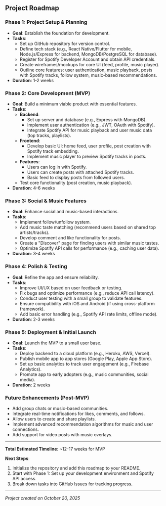 ## Project Roadmap

### Phase 1: Project Setup & Planning
- **Goal**: Establish the foundation for development.
- **Tasks**:
  - Set up GitHub repository for version control.
  - Define tech stack (e.g., React Native/Flutter for mobile, Node.js/Express for backend, MongoDB/PostgreSQL for database).
  - Register for Spotify Developer Account and obtain API credentials.
  - Create wireframes/mockups for core UI (feed, profile, music player).
  - Outline core features: user authentication, music playback, posts with Spotify tracks, follow system, music-based recommendations.
- **Duration**: 1-2 weeks

### Phase 2: Core Development (MVP)
- **Goal**: Build a minimum viable product with essential features.
- **Tasks**:
  - **Backend**:
    - Set up server and database (e.g., Express with MongoDB).
    - Implement user authentication (e.g., JWT, OAuth with Spotify).
    - Integrate Spotify API for music playback and user music data (top tracks, playlists).
  - **Frontend**:
    - Develop basic UI: home feed, user profile, post creation with Spotify track embedding.
    - Implement music player to preview Spotify tracks in posts.
  - **Features**:
    - Users can log in with Spotify.
    - Users can create posts with attached Spotify tracks.
    - Basic feed to display posts from followed users.
  - Test core functionality (post creation, music playback).
- **Duration**: 4-6 weeks

### Phase 3: Social & Music Features
- **Goal**: Enhance social and music-based interactions.
- **Tasks**:
  - Implement follow/unfollow system.
  - Add music taste matching (recommend users based on shared top artists/tracks).
  - Develop comment and like functionality for posts.
  - Create a "Discover" page for finding users with similar music tastes.
  - Optimize Spotify API calls for performance (e.g., caching user data).
- **Duration**: 3-4 weeks

### Phase 4: Polish & Testing
- **Goal**: Refine the app and ensure reliability.
- **Tasks**:
  - Improve UI/UX based on user feedback or testing.
  - Fix bugs and optimize performance (e.g., reduce API call latency).
  - Conduct user testing with a small group to validate features.
  - Ensure compatibility with iOS and Android (if using cross-platform framework).
  - Add basic error handling (e.g., Spotify API rate limits, offline mode).
- **Duration**: 2-3 weeks

### Phase 5: Deployment & Initial Launch
- **Goal**: Launch the MVP to a small user base.
- **Tasks**:
  - Deploy backend to a cloud platform (e.g., Heroku, AWS, Vercel).
  - Publish mobile app to app stores (Google Play, Apple App Store).
  - Set up basic analytics to track user engagement (e.g., Firebase Analytics).
  - Promote app to early adopters (e.g., music communities, social media).
- **Duration**: 2 weeks

### Future Enhancements (Post-MVP)
- Add group chats or music-based communities.
- Integrate real-time notifications for likes, comments, and follows.
- Allow users to create and share playlists.
- Implement advanced recommendation algorithms for music and user connections.
- Add support for video posts with music overlays.

---

**Total Estimated Timeline**: ~12-17 weeks for MVP

**Next Steps**:
1. Initialize the repository and add this roadmap to your README.
2. Start with Phase 1: Set up your development environment and Spotify API access.
3. Break down tasks into GitHub Issues for tracking progress.

---

*Project created on October 20, 2025*
